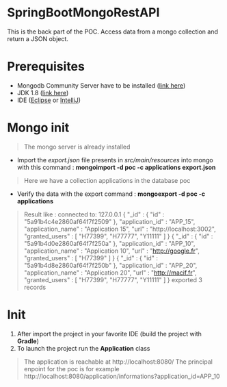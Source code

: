 # SpringBootMongoRestAPI

This is the back part of the POC. Access data from a mongo collection and return a JSON object.

# Prerequisites

 - Mongodb Community Server have to be installed ([link here](https://www.mongodb.com/download-center?jmp=nav#atlas))
 - JDK 1.8 ([link here](http://www.oracle.com/technetwork/java/javase/downloads/jdk8-downloads-2133151.html))
 - IDE ([Eclipse](https://www.eclipse.org/downloads/) or [IntelliJ](https://www.jetbrains.com/idea/))

# Mongo init
> The mongo server is already installed

 - Import the *export.json* file presents in *src/main/resources* into mongo with this command : **mongoimport -d poc -c applications export.json**
> Here we have a collection applications in the database poc

- Verify the data with the export command : **mongoexport -d poc -c applications**

> Result like :
connected to: 127.0.0.1
{ "_id" : { "id" : "5a91b4c4e2860af64f7f2509" }, "application_id" : "APP_15", "application_name" : "Application 15", "url" : "http://localhost:3002", "granted_users" : [ "H77399", "H77777", "Y11111" ] }
{ "_id" : { "id" : "5a91b4d0e2860af64f7f250a" }, "application_id" : "APP_10", "application_name" : "Application 10", "url" : "http://google.fr", "granted_users" : [ "H77399" ] }
{ "_id" : { "id" : "5a91b4d8e2860af64f7f250b" }, "application_id" : "APP_20", "application_name" : "Application 20", "url" : "http://macif.fr", "granted_users" : [ "H77399", "H77777", "Y11111" ] }
exported 3 records

# Init

 1. After import the project in your favorite IDE (build the project with **Gradle**)
 2. To launch the project run the **Application** class

> The application is reachable at http://localhost:8080/
> The principal enpoint for the poc is for example http://localhost:8080/application/informations?application_id=APP_10


